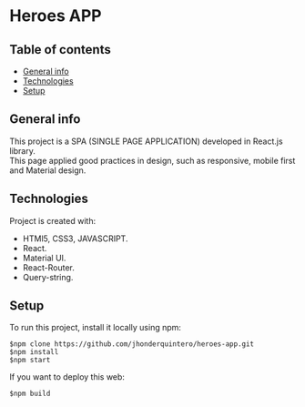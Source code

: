 # Heroes APP

## Table of contents

* [General info](#general-info)
* [Technologies](#technologies)
* [Setup](#setup)

## General info

This project is a SPA (SINGLE PAGE APPLICATION) developed in React.js library.  
This page applied good practices in design, such as responsive, mobile first and Material design.  

## Technologies

Project is created with:

* HTMl5, CSS3, JAVASCRIPT.
* React.
* Material UI.
* React-Router.
* Query-string.

## Setup

To run this project, install it locally using npm:

```git
$npm clone https://github.com/jhonderquintero/heroes-app.git
$npm install
$npm start
```

If you want to deploy this web:

```git
$npm build
```
